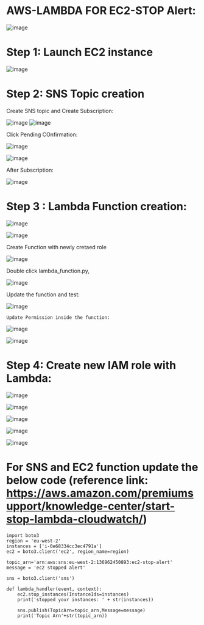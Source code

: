 # AWS-LAMBDA FOR EC2-STOP Alert:

![image](https://user-images.githubusercontent.com/54719289/109043802-b7f1aa00-76f7-11eb-9ae7-f459cf6882ac.png)

# Step 1: Launch EC2 instance

![image](https://user-images.githubusercontent.com/54719289/109044554-8a593080-76f8-11eb-859b-231bf84760de.png)

# Step 2:  SNS Topic creation

  Create SNS topic and Create Subscription:
  
![image](https://user-images.githubusercontent.com/54719289/109042940-c68b9180-76f6-11eb-8029-dceabe0fa69c.png)
![image](https://user-images.githubusercontent.com/54719289/109042869-afe53a80-76f6-11eb-9ebb-2f72ceb659dc.png)

  Click Pending COnfirmation:
  
![image](https://user-images.githubusercontent.com/54719289/109043206-1702ef00-76f7-11eb-87d8-6b6a304f97d5.png)

![image](https://user-images.githubusercontent.com/54719289/109043423-56c9d680-76f7-11eb-9a5b-84442253a212.png)


  After Subscription:
  
 ![image](https://user-images.githubusercontent.com/54719289/109043596-84168480-76f7-11eb-98c1-8f873f05a6e5.png)

  

# Step 3 : Lambda Function creation:

![image](https://user-images.githubusercontent.com/54719289/109046897-4287d880-76fb-11eb-924f-9a3c0ed66f40.png)

![image](https://user-images.githubusercontent.com/54719289/109049799-aeb80b80-76fe-11eb-9410-78808d90b233.png)

  Create Function with newly cretaed role
 
 ![image](https://user-images.githubusercontent.com/54719289/109227524-768bf800-77e6-11eb-83e4-abde058671d0.png)

  Double click lambda_function.py,

![image](https://user-images.githubusercontent.com/54719289/109227641-a5a26980-77e6-11eb-9a0d-b4c53ab5257e.png)


  Update the function and test:
  
 ![image](https://user-images.githubusercontent.com/54719289/109230610-24010a80-77eb-11eb-91b0-7864bb38d28c.png)
 
  
    Update Permission inside the function:
    
![image](https://user-images.githubusercontent.com/54719289/109321174-df22b580-7876-11eb-9830-e8a48575e322.png)


![image](https://user-images.githubusercontent.com/54719289/109321512-39bc1180-7877-11eb-9b4c-1d9507cf2cf4.png)

  # Step 4: Create new IAM role with Lambda:

![image](https://user-images.githubusercontent.com/54719289/109321666-712abe00-7877-11eb-8bff-e96c85c8eb3b.png)

![image](https://user-images.githubusercontent.com/54719289/109322055-d8487280-7877-11eb-83fd-aa8a516c93bc.png)

![image](https://user-images.githubusercontent.com/54719289/109322189-01690300-7878-11eb-8bde-b4e447929085.png)

![image](https://user-images.githubusercontent.com/54719289/109322347-3412fb80-7878-11eb-97b4-a5a73410cc18.png)

![image](https://user-images.githubusercontent.com/54719289/109322685-97049280-7878-11eb-856f-195baae5e0e9.png)


# For SNS and EC2 function update the below code (reference link: https://aws.amazon.com/premiumsupport/knowledge-center/start-stop-lambda-cloudwatch/)

    import boto3
    region = 'eu-west-2'
    instances = ['i-0e68334cc3ec4791a']
    ec2 = boto3.client('ec2', region_name=region)

    topic_arn='arn:aws:sns:eu-west-2:136962450893:ec2-stop-alert'
    message = 'ec2 stopped alert'

    sns = boto3.client('sns')

    def lambda_handler(event, context):
        ec2.stop_instances(InstanceIds=instances)
        print('stopped your instances: ' + str(instances))
    
        sns.publish(TopicArn=topic_arn,Message=message)
        print('Topic Arn'+str(topic_arn))





  



  
  
